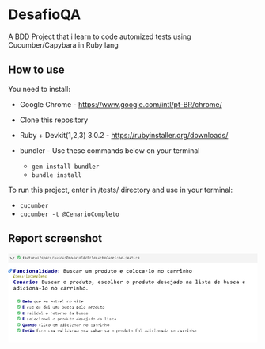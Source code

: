 # DesafioQA

A BDD Project that i learn to code automized tests using Cucumber/Capybara in Ruby lang

## How to use

You need to install: 

* Google Chrome - https://www.google.com/intl/pt-BR/chrome/

* Clone this repository

* Ruby + Devkit(1,2,3) 3.0.2 - https://rubyinstaller.org/downloads/

* bundler - Use these commands below on your terminal
  * `gem install bundler`
  * `bundle install`

To run this project, enter in /tests/ directory and use in your terminal:

* `cucumber`
* `cucumber -t @CenarioCompleto`

## Report screenshot

<img src="https://github.com/Robertogoz/DesafioQA/blob/master/tests/report/screenshots/form%20print.png">




